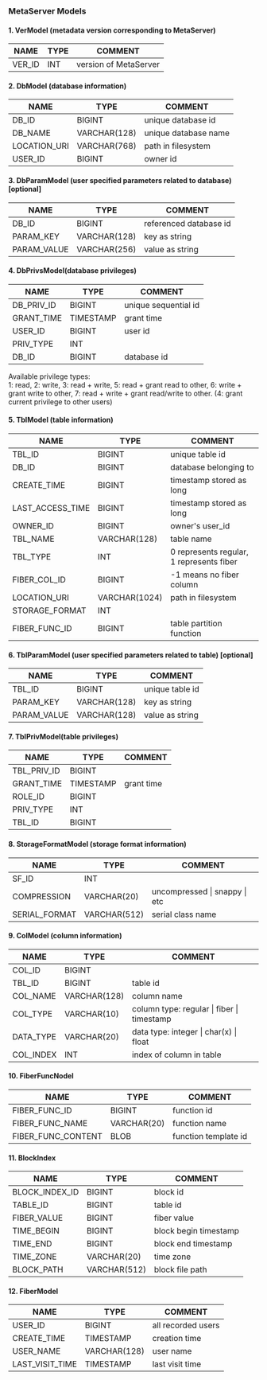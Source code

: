 ### MetaServer Models
#### 1. VerModel (metadata version corresponding to MetaServer)
| NAME           | TYPE             | COMMENT              |
|----------------|------------------|----------------------|
| VER_ID         | INT              | version of MetaServer|

#### 2. DbModel (database information)
| NAME           | TYPE             | COMMENT              |
|----------------|------------------|----------------------|
| DB_ID          | BIGINT           | unique database id   |
| DB_NAME        | VARCHAR(128)     | unique database name |
| LOCATION_URI   | VARCHAR(768)     | path in filesystem   |
| USER_ID        | BIGINT           | owner        id      |

#### 3. DbParamModel (user specified parameters related to database) [optional]
| NAME           | TYPE             | COMMENT               |
|----------------|------------------|-----------------------|
| DB_ID          | BIGINT           | referenced database id|
| PARAM_KEY      | VARCHAR(128)     | key as string         |
| PARAM_VALUE    | VARCHAR(256)     | value as string       |

#### 4. DbPrivsModel(database privileges)
| NAME            | TYPE             | COMMENT               |
|-----------------|------------------|-----------------------|
| DB_PRIV_ID      | BIGINT           | unique sequential id  |
| GRANT_TIME      | TIMESTAMP        | grant time            |
| USER_ID         | BIGINT           | user id               |
| PRIV_TYPE       | INT              |                       |
| DB_ID           | BIGINT           | database id           |

Available privilege types:    
1: read, 2: write, 3: read + write, 5: read + grant read to other,
6: write + grant write to other, 7: read + write + grant read/write to other.
(4: grant current privilege to other users)

#### 5. TblModel (table information)
| NAME           | TYPE             | COMMENT                                 |
|----------------|------------------|-----------------------------------------|
| TBL_ID         | BIGINT           | unique table id                         |
| DB_ID          | BIGINT           | database belonging to                   |
| CREATE_TIME    | BIGINT           | timestamp stored as long                |
| LAST_ACCESS_TIME| BIGINT          | timestamp stored as long                |
| OWNER_ID       | BIGINT           | owner's user_id                         |
| TBL_NAME       | VARCHAR(128)     | table name                              |
| TBL_TYPE       | INT              | 0 represents regular, 1 represents fiber|
| FIBER_COL_ID   | BIGINT           | -1 means no fiber column                |
| LOCATION_URI   | VARCHAR(1024)    | path in filesystem                      |
| STORAGE_FORMAT | INT              |                                         |
| FIBER_FUNC_ID  | BIGINT           | table partition function                |

#### 6. TblParamModel (user specified parameters related to table) [optional]
| NAME           | TYPE             | COMMENT              |
|----------------|------------------|----------------------|
| TBL_ID         | BIGINT           | unique table id      |
| PARAM_KEY      | VARCHAR(128)     | key as string        |
| PARAM_VALUE    | VARCHAR(128)     | value as string      |

#### 7. TblPrivModel(table privileges)
| NAME           | TYPE             | COMMENT               |
|----------------|------------------|-----------------------|
| TBL_PRIV_ID    | BIGINT           |                       |
| GRANT_TIME     | TIMESTAMP        | grant time            |
| ROLE_ID        | BIGINT           |                       |
| PRIV_TYPE      | INT              |                       |
| TBL_ID         | BIGINT           |                       |

#### 8. StorageFormatModel (storage format information)
| NAME           | TYPE             | COMMENT                      |
|----------------|------------------|------------------------------|
| SF_ID          | INT              |                              |
| COMPRESSION    | VARCHAR(20)      | uncompressed \| snappy \| etc|
| SERIAL_FORMAT  | VARCHAR(512)     | serial class name            |

#### 9. ColModel (column information)
| NAME           | TYPE             | COMMENT                                   |
|----------------|------------------|-------------------------------------------|
| COL_ID         | BIGINT           |                                           |
| TBL_ID         | BIGINT           | table id                                  |
| COL_NAME       | VARCHAR(128)     | column name                               |
| COL_TYPE       | VARCHAR(10)      | column type: regular \| fiber \| timestamp|
| DATA_TYPE      | VARCHAR(20)      | data type: integer \| char(x) \| float    |
| COL_INDEX      | INT              | index of column in table                  |

#### 10. FiberFuncNodel
| NAME               | TYPE             | COMMENT              |
|----------------    |------------------|----------------------|
| FIBER_FUNC_ID      | BIGINT           | function id          |
| FIBER_FUNC_NAME    | VARCHAR(20)      | function name        |
| FIBER_FUNC_CONTENT | BLOB             | function template id |

#### 11. BlockIndex
| NAME            | TYPE             | COMMENT              |
|-----------------|------------------|----------------------|
| BLOCK_INDEX_ID  | BIGINT           | block id             |
| TABLE_ID        | BIGINT           | table id             |
| FIBER_VALUE     | BIGINT           | fiber value          |
| TIME_BEGIN      | BIGINT           | block begin timestamp|
| TIME_END        | BIGINT           | block end timestamp  |
| TIME_ZONE       | VARCHAR(20)      | time zone            |
| BLOCK_PATH      | VARCHAR(512)     | block file path      |

#### 12. FiberModel
| NAME           | TYPE             | COMMENT               |
|----------------|------------------|-----------------------|
| USER_ID        | BIGINT           | all recorded users    |
| CREATE_TIME    | TIMESTAMP        | creation time         |
| USER_NAME      | VARCHAR(128)     | user name             |
| LAST_VISIT_TIME| TIMESTAMP        | last visit time       |
